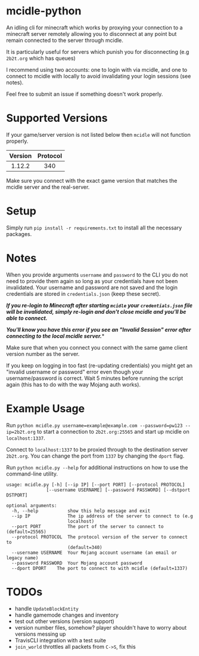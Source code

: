 # mcidle-python
An idling cli for minecraft which works by proxying your connection to a minecraft server remotely allowing you to disconnect at any point but remain connected to the server through mcidle.

It is particularly useful for servers which punish you for disconnecting (e.g `2b2t.org` which has queues)

I recommend using two accounts: one to login with via mcidle, and one to connect to mcidle with locally to avoid invalidating your login sessions (see notes).

Feel free to submit an issue if something doesn't work properly.

# Supported Versions

If your game/server version is not listed below then `mcidle` will not function properly.

| Version        | Protocol     |
|:-------------:|:-------------:|
| 1.12.2        | 340           |

Make sure you connect with the exact game version that matches the mcidle server and the real-server.

# Setup

Simply run `pip install -r requirements.txt` to install all the necessary packages.


# Notes

When you provide arguments `username` and `password` to the CLI you do not need to provide them again so long as your credentials have not been invalidated. Your username and password are not saved and the login credentials are stored in `credentials.json` (keep these secret).

***If you re-login to Minecraft after starting `mcidle` your `credentials.json` file will be invalidated, simply re-login and don't close mcidle and you'll be able to connect.***

***You'll know you have this error if you see an "Invalid Session" error after connecting to the local mcidle server.****

Make sure that when you connect you connect with the same game client version number as the server.

If you keep on logging in too fast (re-updating credentials) you might get an "invalid username or password" error even though your username/password is correct. Wait 5 minutes before running the script again (this has to do with the way Mojang auth works).

# Example Usage

Run `python mcidle.py username=example@example.com --password=pw123 --ip=2b2t.org` to start a connection to `2b2t.org:25565` and start up mcidle on `localhost:1337`.

Connect to `localhost:1337` to be proxied through to the destination server `2b2t.org`. You can change the port from `1337` by changing the `dport` flag.

Run `python mcidle.py --help` for additional instructions on how to use the command-line utility.

```
usage: mcidle.py [-h] [--ip IP] [--port PORT] [--protocol PROTOCOL]
               [--username USERNAME] [--password PASSWORD] [--dstport DSTPORT]

optional arguments:
  -h, --help           show this help message and exit
  --ip IP              The ip address of the server to connect to (e.g
                       localhost)
  --port PORT          The port of the server to connect to (default=25565)
  --protocol PROTOCOL  The protocol version of the server to connect to
                       (default=340)
  --username USERNAME  Your Mojang account username (an email or legacy name)
  --password PASSWORD  Your Mojang account password
  --dport DPORT    The port to connect to with mcidle (default=1337)

```

# TODOs

- handle `UpdateBlockEntity`
- handle gamemode changes and inventory
- test out other versions (version support)
- version number files, somehow? player shouldn't have to worry about versions messing up
- TravisCLI integration with a test suite
- `join_world` throttles all packets from `C->S`, fix this
